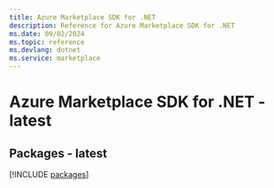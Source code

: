 ```yaml
---
title: Azure Marketplace SDK for .NET
description: Reference for Azure Marketplace SDK for .NET
ms.date: 09/02/2024
ms.topic: reference
ms.devlang: dotnet
ms.service: marketplace
---
```

# Azure Marketplace SDK for .NET - latest
## Packages - latest
[!INCLUDE [packages](marketplace-index.md)]